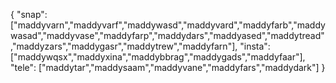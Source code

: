 {
  "snap":  ["maddyvarn","maddyvarf","maddywasd","maddyvard","maddyfarb","maddywasad","maddyvase","maddyfarp","maddydars","maddyased","maddytread","maddyzars","maddygasr","maddytrew","maddyfarn"],
  "insta": ["maddywqsx","maddyxina","maddybbrag","maddygads","maddyfaar"],
  "tele":  ["maddytar","maddysaam","maddyvane","maddyfars","maddydark"]
}
